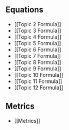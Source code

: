 ## Equations
- [[Topic 2 Formula]]
- [[Topic 3 Formula]]
- [[Topic 4 Formula]]
- [[Topic 5 Formula]]
- [[Topic 6 Formula]]
- [[Topic 7 Formula]]
- [[Topic 8 Formula]]
- [[Topic 9 Formula]]
- [[Topic 10 Formula]]
- [[Topic 11 Formula]]
- [[Topic 12 Formula]]

## Metrics 
- [[Metrics]]
